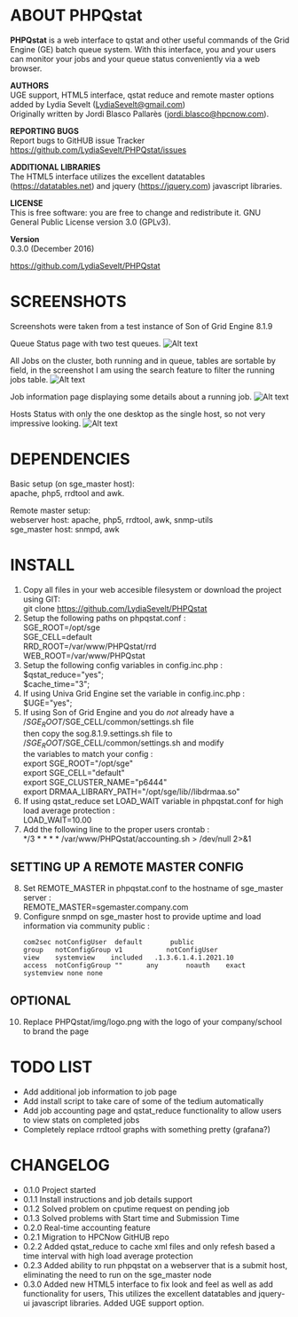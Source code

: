ABOUT PHPQstat
==============================================
**PHPQstat** is a web interface to qstat and other useful commands of the Grid Engine (GE) batch queue system.
With this interface, you and your users can monitor your jobs and your queue status conveniently via a web browser.

**AUTHORS**  
UGE support, HTML5 interface, qstat reduce and remote master options added by Lydia Sevelt (LydiaSevelt@gmail.com)  
Originally written by Jordi Blasco Pallarès (jordi.blasco@hpcnow.com).

**REPORTING BUGS**  
Report bugs to GitHUB issue Tracker https://github.com/LydiaSevelt/PHPQstat/issues

**ADDITIONAL LIBRARIES**  
The HTML5 interface utilizes the excellent datatables (https://datatables.net) and jquery (https://jquery.com) javascript libraries.  

**LICENSE**  
This is free software: you are free to change and redistribute it. GNU General Public License version 3.0 (GPLv3).

**Version**  
0.3.0 (December 2016)

https://github.com/LydiaSevelt/PHPQstat

SCREENSHOTS
==============================================
Screenshots were taken from a test instance of Son of Grid Engine 8.1.9


Queue Status page with two test queues.
![Alt text](https://cloud.githubusercontent.com/assets/4594964/21457190/37e6a6fc-c8fb-11e6-8b6c-f1b04b920e5c.jpg "Queue Status")


All Jobs on the cluster, both running and in queue, tables are sortable by field, in the screenshot I am using the search feature to filter the running jobs table.
![Alt text](https://cloud.githubusercontent.com/assets/4594964/21457203/5405e6b8-c8fb-11e6-9039-4af29a50761a.jpg "Job Status")


Job information page displaying some details about a running job.
![Alt text](https://cloud.githubusercontent.com/assets/4594964/21457210/5d1d7108-c8fb-11e6-8609-79425139d3f2.jpg "Job Info")


Hosts Status with only the one desktop as the single host, so not very impressive looking.
![Alt text](https://cloud.githubusercontent.com/assets/4594964/21457439/53acf240-c8fd-11e6-9c04-31d40a264593.jpg "Hosts Status")


DEPENDENCIES
==============================================
Basic setup (on sge_master host):  
apache, php5, rrdtool and awk.

Remote master setup:  
webserver host: apache, php5, rrdtool, awk, snmp-utils  
sge_master host: snmpd, awk  

INSTALL
==============================================
1. Copy all files in your web accesible filesystem or download the project using GIT:  
  git clone https://github.com/LydiaSevelt/PHPQstat
2. Setup the following paths on phpqstat.conf :  
  SGE_ROOT=/opt/sge  
  SGE_CELL=default  
  RRD_ROOT=/var/www/PHPQstat/rrd  
  WEB_ROOT=/var/www/PHPQstat  
3. Setup the following config variables in config.inc.php :  
    $qstat_reduce="yes";  
    $cache_time="3";  
4. If using Univa Grid Engine set the variable in config.inc.php :  
    $UGE="yes";  
5. If using Son of Grid Engine and you do *not* already have a /$SGE_ROOT/$SGE_CELL/common/settings.sh file  
   then copy the sog.8.1.9.settings.sh file to /$SGE_ROOT/$SGE_CELL/common/settings.sh and modify  
   the variables to match your config :  
     export SGE_ROOT="/opt/sge"  
     export SGE_CELL="default"  
     export SGE_CLUSTER_NAME="p6444"  
     export DRMAA_LIBRARY_PATH="/opt/sge/lib//libdrmaa.so"  
6. If using qstat_reduce set LOAD_WAIT variable in phpqstat.conf for high load average protection :  
    LOAD_WAIT=10.00  
7. Add the following line to the proper users crontab :  
    */3 * * * * /var/www/PHPQstat/accounting.sh > /dev/null 2>&1

  SETTING UP A REMOTE MASTER CONFIG
  ----------------------------------------------
8. Set REMOTE_MASTER in phpqstat.conf to the hostname of sge_master server :  
    REMOTE_MASTER=sgemaster.company.com  
9. Configure snmpd on sge_master host to provide uptime and load information via community public :  
    ```
    com2sec notConfigUser  default       public  
    group   notConfigGroup v1           notConfigUser  
    view    systemview    included   .1.3.6.1.4.1.2021.10  
    access  notConfigGroup ""      any       noauth    exact  systemview none none  
    ```
    
  OPTIONAL
  ----------------------------------------------
10. Replace PHPQstat/img/logo.png with the logo of your company/school to brand the page  

TODO LIST
==============================================
* Add additional job information to job page
* Add install script to take care of some of the tedium automatically
* Add job accounting page and qstat_reduce functionality to allow users to view stats on completed jobs
* Completely replace rrdtool graphs with something pretty (grafana?)

CHANGELOG
==============================================
* 0.1.0 Project started
* 0.1.1 Install instructions and job details support
* 0.1.2 Solved problem on cputime request on pending job
* 0.1.3 Solved problems with Start time and Submission Time
* 0.2.0 Real-time accounting feature
* 0.2.1 Migration to HPCNow GitHUB repo
* 0.2.2 Added qstat_reduce to cache xml files and only refesh based a time interval with high load average protection
* 0.2.3 Added ability to run phpqstat on a webserver that is a submit host, eliminating the need to run on the sge_master node
* 0.3.0 Added new HTML5 interface to fix look and feel as well as add functionality for users, This utilizes the excellent datatables and jquery-ui javascript libraries. Added UGE support option.
